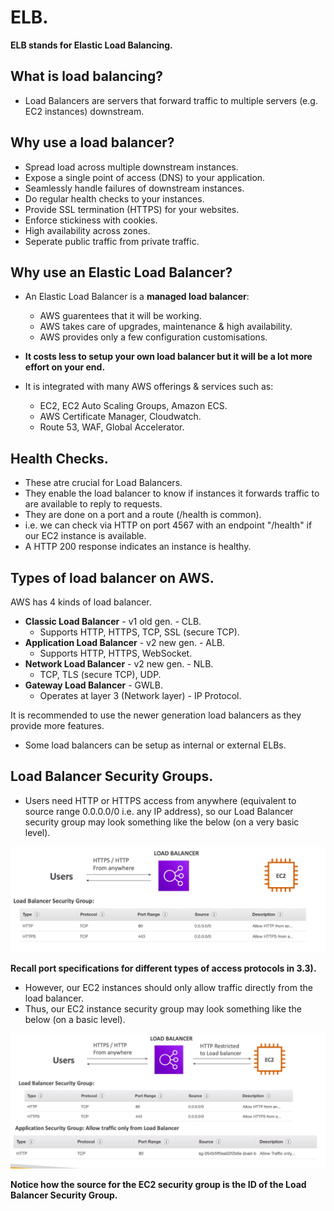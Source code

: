 # **ELB.**

**ELB stands for Elastic Load Balancing.**

## **What is load balancing?**

* Load Balancers are servers that forward traffic to multiple servers (e.g. EC2 instances) downstream.

## **Why use a load balancer?**

* Spread load across multiple downstream instances.
* Expose a single point of access (DNS) to your application.
* Seamlessly handle failures of downstream instances.
* Do regular health checks to your instances.
* Provide SSL termination (HTTPS) for your websites.
* Enforce stickiness with cookies.
* High availability across zones.
* Seperate public traffic from private traffic.

## **Why use an Elastic Load Balancer?**

* An Elastic Load Balancer is a **managed load balancer**:
    * AWS guarentees that it will be working.
    * AWS takes care of upgrades, maintenance & high availability.
    * AWS provides only a few configuration customisations.

* **It costs less to setup your own load balancer but it will be a lot more effort on your end.**
* It is integrated with many AWS offerings & services such as:
    * EC2, EC2 Auto Scaling Groups, Amazon ECS.
    * AWS Certificate Manager, Cloudwatch.
    * Route 53, WAF, Global Accelerator.

## **Health Checks.**

* These atre crucial for Load Balancers.
* They enable the load balancer to know if instances it forwards traffic to are available to reply to requests.
* They are done on a port and a route (/health is common).
* i.e. we can check via HTTP on port 4567 with an endpoint "/health" if our EC2 instance is available.
* A HTTP 200 response indicates an instance is healthy.

## **Types of load balancer on AWS.**

AWS has 4 kinds of load balancer.

* **Classic Load Balancer** - v1 old gen. - CLB.
    * Supports HTTP, HTTPS, TCP, SSL (secure TCP).
* **Application Load Balancer** - v2 new gen. - ALB.
    * Supports HTTP, HTTPS, WebSocket.
* **Network Load Balancer** - v2 new gen. - NLB.
    * TCP, TLS (secure TCP), UDP.
* **Gateway Load Balancer** - GWLB.
    * Operates at layer 3 (Network layer) - IP Protocol.

It is recommended to use the newer generation load balancers as they provide more features.
* Some load balancers can be setup as internal or external ELBs.

## **Load Balancer Security Groups.**

* Users need HTTP or HTTPS access from anywhere (equivalent to source range 0.0.0.0/0 i.e. any IP address), so our Load Balancer security group may look something like the below (on a very basic level).

<img src="./images/LBSecurityGroup.png">

**Recall port specifications for different types of access protocols in 3.3).**

* However, our EC2 instances should only allow traffic directly from the load balancer.
* Thus, our EC2 instance security group may look something like the below (on a basic level).

<img src="./images/EC2SecurityGroup.png">

**Notice how the source for the EC2 security group is the ID of the Load Balancer Security Group.**